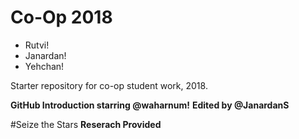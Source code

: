# Co-Op 2018

* Rutvi!
* Janardan!
* Yehchan!

Starter repository for co-op student work, 2018.

**GitHub Introduction starring @waharnum!**
**Edited by @JanardanS**

#Seize the Stars
**Reserach Provided**
